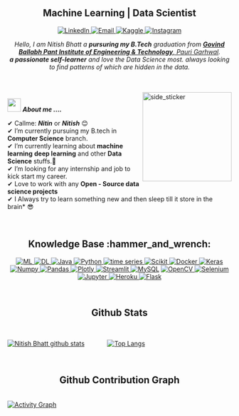 <h2 align="center"><b>Machine Learning | Data Scientist </b></h2>

<!-- Social Media Information-->  
<p align="center">
   <a href="https://www.linkedin.com/in/nb-bhatt/" target="_blank">
    <img alt="LinkedIn" src="https://img.shields.io/badge/LinkedIn-0077B5?style=for-the-badge&logo=linkedin&logoColor=white">
  </a>   
   <a href="nbbhatt07@gmail.com" target="_blank">
    <img alt="Email" src="https://img.shields.io/badge/Email-FE7A16?style=for-the-badge&logo=stack-overflow&logoColor=white">
  </a>  
  <a href="https://www.kaggle.com/nbbhatt" target="_blank">
    <img alt="Kaggle" src="https://img.shields.io/badge/Kaggle-20BEFF?style=for-the-badge&logo=Kaggle&logoColor=white">
  </a>  
 <a href="https://www.instagram.com/nb_bhatt/" target="_blank">
    <img alt="Instagram" src="https://img.shields.io/badge/-Instagram-2EC866?style=for-the-badge&logo=HackerRank&logoColor=white">
  </a>
  </p>

<p align="center">
  <em>
    Hello, I am Nitish Bhatt a <b>pursuring my B.Tech</b> graduation from <a href="http://www.gbpec.ac.in/"> <b>Govind Ballabh Pant Institute of Engineering & Technology</b>, Pauri Garhwal</a>. <br>
    <b>a passionate self-learner</b> and love the Data Science most. </b>always looking to find patterns of which are hidden in the data.
  </em> 
  <br>
</p>
<br><br>
<img align="right" width=200px height=200px alt="side_sticker" src="https://media.giphy.com/media/TEnXkcsHrP4YedChhA/giphy.gif" />

<img src="https://media.giphy.com/media/iY8CRBdQXODJSCERIr/giphy.gif" width="30px">&nbsp;***About me ....***

✔ Callme: ***Nitin*** or ***Nitish*** 😊 <br>
✔ I’m currently pursuing my B.tech in **Computer Science** branch.<br>
✔ I’m currently learning about **machine learning** **deep learning** and other **Data Science** stuffs.🥰<br>
✔ I’m looking for any internship and job to kick start my career.<br>
✔ Love to work with any **Open - Source data science projects**<br>
✔ I Always try to learn something new and then sleep till it store in the brain* 😎<br><br><br>
 



<div align="center">
  
<h2>Knowledge Base :hammer_and_wrench:</h2>
  
  <a href="https://scikit-learn.org/stable/" target="_blank"> 
    <img alt="ML" src="https://img.shields.io/badge/Machine Learning-27338e?style=for-the-badge&logo=ml&logoColor=white">
  </a>
  
  <a href="https://www.tensorflow.org/resources/learn-ml">
    <img alt="DL" src="https://img.shields.io/badge/Deep Learning-2CA5E0?style=for-the-badge&logo=docker&logoColor=white">
  </a>

  <a href="https://www.java.com" target="_blank"> 
    <img alt="Java" src="https://img.shields.io/badge/Java-ED8B00?style=for-the-badge&logo=java&logoColor=white">
  </a>

   <a href="https://www.python.org" target="_blank">
    <img alt="Python" src="https://img.shields.io/badge/Python-3776AB?style=for-the-badge&logo=python&logoColor=white">
  </a>
  
   <a href="https://facebook.github.io/prophet/" target="_blank">
    <img alt="time series" src="https://img.shields.io/badge/Time Series-239120.svg?&style=for-the-badge&logo=Jupyter&logoColor=white">
  </a>

   <a href="https://scikit-learn.org/" target="_blank">
    <img alt="Scikit" src="https://img.shields.io/badge/scikit_learn-F7931E?style=for-the-badge&logo=scikit-learn&logoColor=white">
  </a>
  
  <a href="https://www.docker.com/">
    <img alt="Docker" src="https://img.shields.io/badge/Docker-2CA5E0?style=for-the-badge&logo=docker&logoColor=white">
  </a>

   <a href="https://keras.io/" target="_blank">
    <img alt="Keras" src="https://img.shields.io/badge/Keras-D00000?style=for-the-badge&logo=Keras&logoColor=white">
  </a>

   <a href="https://numpy.org/" target="_blank">
    <img alt="Numpy" src="https://img.shields.io/badge/Numpy-777BB4?style=for-the-badge&logo=numpy&logoColor=white">
  </a>

   <a href="https://pandas.pydata.org/" target="_blank">
    <img alt="Pandas" src="https://img.shields.io/badge/Pandas-2C2D72?style=for-the-badge&logo=pandas&logoColor=white">
  </a>

   <a href="https://plotly.com/" target="_blank">
    <img alt="Plotly" src="https://img.shields.io/badge/Plotly-239120?style=for-the-badge&logo=plotly&logoColor=white">
  </a>

   <a href="https://streamlit.io/" target="_blank">
    <img alt="Streamlit" src="https://img.shields.io/badge/Streamlit-FF4B4B?style=for-the-badge&logo=Streamlit&logoColor=white">
  </a>
<a href="https://www.mysql.com/"><img alt="MySQL" src="https://img.shields.io/badge/Microsoft%20SQL%20Server-CC2927?style=for-the-badge&logo=microsoft%20sql%20server&logoColor=white"></a>

   <a href="https://opencv.org/" target="_blank">
    <img alt="OpenCV" src="https://img.shields.io/badge/OpenCV-27338e?style=for-the-badge&logo=OpenCV&logoColor=white">
  </a>
   <a href="https://www.selenium.dev/" target="_blank">
    <img alt="Selenium" src="https://img.shields.io/badge/Selenium-43B02A?style=for-the-badge&logo=Selenium&logoColor=white">
  </a>
   <a href="https://jupyter.org/" target="_blank">
    <img alt="Jupyter" src="https://img.shields.io/badge/Jupyter-F37626.svg?&style=for-the-badge&logo=Jupyter&logoColor=white">
  </a>
<a href="https://www.heroku.com/">
  <img alt="Heroku" src="https://img.shields.io/badge/Heroku-430098?style=for-the-badge&logo=heroku&logoColor=white">
  </a>

<a href="https://www.flask.com/">
  <img alt="Flask" src="https://img.shields.io/badge/Flask-2C2D72?style=for-the-badge&logo=flask&logoColor=white">
  </a>
   <br> 
   
   </div>
   
 <br> <h2 align="center">Github Stats</h2><br>
   
[![Nitish Bhatt github stats](https://github-readme-stats.vercel.app/api?username=NitishBhatt07&show_icons=true&theme=tokyonight)](https://github.com/NitishBhatt07/github-readme-stats) &nbsp; &nbsp; &nbsp; &nbsp; &nbsp; &nbsp; [![Top Langs](https://github-readme-stats.vercel.app/api/top-langs/?username=NitishBhatt07&layout=compact&theme=tokyonight)](https://github.com/NitishBhatt07/github-readme-stats)

 <br> <h2 align="center">Github Contribution Graph</h2><br>
 <a href="https://github.com/NitishBhatt07/"><img alt="Activity Graph" src="https://activity-graph.herokuapp.com/graph?username=NitishBhatt07&bg_color=1F222E&color=F8D866&line=F85D7F&point=FFFFFF&hide_border=true" /></a>
<Br>
   
   
   <!--
   <h4 align="center">Visitor's count :eyes:</h4>
<p align="center"><img src="https://profile-counter.glitch.me/{NitishBhattO7}/count.svg" alt="AnhellO :: Visitor's Count" /></p>
-->





   

